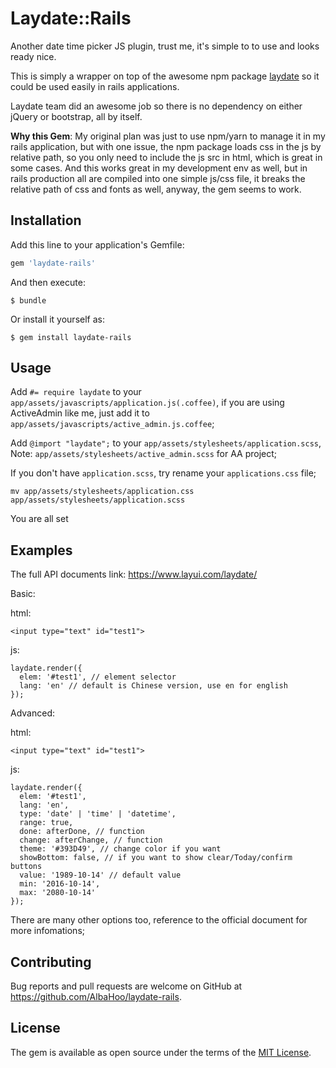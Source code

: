 # Laydate::Rails

Another date time picker JS plugin, trust me, it's simple to to use and looks ready nice.

This is simply a wrapper on top of the awesome npm package [laydate](https://www.layui.com/laydate/) so it could be used easily in rails applications. 

Laydate team did an awesome job so there is no dependency on either jQuery or bootstrap, all by itself.

**Why this Gem**: My original plan was just to use npm/yarn to manage it in my rails application, but with one issue, the npm package loads css in the js by relative path, so you only need to include the js src in html, which is great in some cases. And this works great in my development env as well, but in rails production all are compiled into one simple js/css file, it breaks the relative path of css and fonts as well, anyway, the gem seems to work.

## Installation

Add this line to your application's Gemfile:

```ruby
gem 'laydate-rails'
```

And then execute:

    $ bundle

Or install it yourself as:

    $ gem install laydate-rails

## Usage

Add `#= require laydate` to your `app/assets/javascripts/application.js(.coffee)`, if you are using ActiveAdmin like me, just add it to `app/assets/javascripts/active_admin.js.coffee`;

Add `@import "laydate";` to your `app/assets/stylesheets/application.scss`, Note: `app/assets/stylesheets/active_admin.scss` for AA project;

If you don't have `application.scss`, try rename your `applications.css` file;

    mv app/assets/stylesheets/application.css app/assets/stylesheets/application.scss

You are all set

## Examples
The full API documents link: https://www.layui.com/laydate/

Basic: 

html: 
```
<input type="text" id="test1">
```

js: 
```
laydate.render({
  elem: '#test1', // element selector
  lang: 'en' // default is Chinese version, use en for english
});
```

Advanced: 

html: 
```
<input type="text" id="test1">
```

js: 
```
laydate.render({
  elem: '#test1',
  lang: 'en', 
  type: 'date' | 'time' | 'datetime',
  range: true,
  done: afterDone, // function
  change: afterChange, // function 
  theme: '#393D49', // change color if you want
  showBottom: false, // if you want to show clear/Today/confirm buttons
  value: '1989-10-14' // default value
  min: '2016-10-14',
  max: '2080-10-14'
});
```

There are many other options too, reference to the official document for more infomations;

## Contributing

Bug reports and pull requests are welcome on GitHub at https://github.com/AlbaHoo/laydate-rails.

## License

The gem is available as open source under the terms of the [MIT License](https://opensource.org/licenses/MIT).

